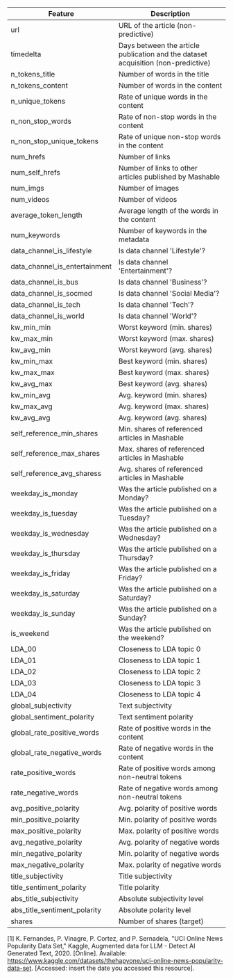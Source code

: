 | Feature                          | Description                                                      |
|----------------------------------|------------------------------------------------------------------|
| url                              | URL of the article (non-predictive)                              |
| timedelta                        | Days between the article publication and the dataset acquisition (non-predictive) |
| n_tokens_title                   | Number of words in the title                                     |
| n_tokens_content                 | Number of words in the content                                   |
| n_unique_tokens                  | Rate of unique words in the content                              |
| n_non_stop_words                 | Rate of non-stop words in the content                            |
| n_non_stop_unique_tokens         | Rate of unique non-stop words in the content                     |
| num_hrefs                        | Number of links                                                  |
| num_self_hrefs                   | Number of links to other articles published by Mashable          |
| num_imgs                         | Number of images                                                 |
| num_videos                       | Number of videos                                                 |
| average_token_length             | Average length of the words in the content                       |
| num_keywords                     | Number of keywords in the metadata                               |
| data_channel_is_lifestyle        | Is data channel 'Lifestyle'?                                     |
| data_channel_is_entertainment    | Is data channel 'Entertainment'?                                 |
| data_channel_is_bus              | Is data channel 'Business'?                                      |
| data_channel_is_socmed           | Is data channel 'Social Media'?                                  |
| data_channel_is_tech             | Is data channel 'Tech'?                                          |
| data_channel_is_world            | Is data channel 'World'?                                         |
| kw_min_min                       | Worst keyword (min. shares)                                      |
| kw_max_min                       | Worst keyword (max. shares)                                      |
| kw_avg_min                       | Worst keyword (avg. shares)                                      |
| kw_min_max                       | Best keyword (min. shares)                                       |
| kw_max_max                       | Best keyword (max. shares)                                       |
| kw_avg_max                       | Best keyword (avg. shares)                                       |
| kw_min_avg                       | Avg. keyword (min. shares)                                       |
| kw_max_avg                       | Avg. keyword (max. shares)                                       |
| kw_avg_avg                       | Avg. keyword (avg. shares)                                       |
| self_reference_min_shares        | Min. shares of referenced articles in Mashable                   |
| self_reference_max_shares        | Max. shares of referenced articles in Mashable                   |
| self_reference_avg_sharess       | Avg. shares of referenced articles in Mashable                   |
| weekday_is_monday                | Was the article published on a Monday?                           |
| weekday_is_tuesday               | Was the article published on a Tuesday?                          |
| weekday_is_wednesday             | Was the article published on a Wednesday?                        |
| weekday_is_thursday              | Was the article published on a Thursday?                         |
| weekday_is_friday                | Was the article published on a Friday?                           |
| weekday_is_saturday              | Was the article published on a Saturday?                         |
| weekday_is_sunday                | Was the article published on a Sunday?                           |
| is_weekend                       | Was the article published on the weekend?                        |
| LDA_00                           | Closeness to LDA topic 0                                         |
| LDA_01                           | Closeness to LDA topic 1                                         |
| LDA_02                           | Closeness to LDA topic 2                                         |
| LDA_03                           | Closeness to LDA topic 3                                         |
| LDA_04                           | Closeness to LDA topic 4                                         |
| global_subjectivity              | Text subjectivity                                                |
| global_sentiment_polarity        | Text sentiment polarity                                          |
| global_rate_positive_words       | Rate of positive words in the content                            |
| global_rate_negative_words       | Rate of negative words in the content                            |
| rate_positive_words              | Rate of positive words among non-neutral tokens                  |
| rate_negative_words              | Rate of negative words among non-neutral tokens                  |
| avg_positive_polarity            | Avg. polarity of positive words                                  |
| min_positive_polarity            | Min. polarity of positive words                                  |
| max_positive_polarity            | Max. polarity of positive words                                  |
| avg_negative_polarity            | Avg. polarity of negative words                                  |
| min_negative_polarity            | Min. polarity of negative words                                  |
| max_negative_polarity            | Max. polarity of negative words                                  |
| title_subjectivity               | Title subjectivity                                               |
| title_sentiment_polarity         | Title polarity                                                   |
| abs_title_subjectivity           | Absolute subjectivity level                                      |
| abs_title_sentiment_polarity     | Absolute polarity level                                          |
| shares                           | Number of shares (target)                                        |


[1] K. Fernandes, P. Vinagre, P. Cortez, and P. Sernadela, "UCI Online News Popularity Data Set," Kaggle, Augmented data for LLM - Detect AI Generated Text, 2020. [Online]. Available: https://www.kaggle.com/datasets/thehapyone/uci-online-news-popularity-data-set. [Accessed: insert the date you accessed this resource].
